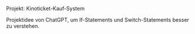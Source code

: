 Projekt: Kinoticket-Kauf-System


Projektidee von ChatGPT, um If-Statements und Switch-Statements besser zu verstehen.